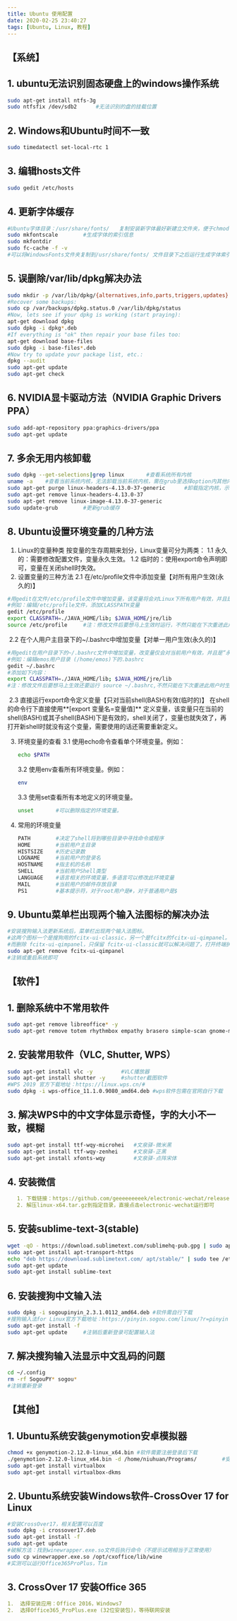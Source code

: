 ```yaml
---
title: Ubuntu 使用配置
date: 2020-02-25 23:40:27
tags: [Ubuntu, Linux, 教程]
---
```

## <b>【系统】</b>

## 1. ubuntu无法识别固态硬盘上的windows操作系统

```bash
sudo apt-get install ntfs-3g
sudo ntfsfix /dev/sdb2		#无法识别的盘的挂载位置
```

## 2. Windows和Ubuntu时间不一致

```bash
sudo timedatectl set-local-rtc 1
```

## 3. 编辑hosts文件

```bash
sudo gedit /etc/hosts
```

## 4. 更新字体缓存

```bash
#Ubuntu字体目录：/usr/share/fonts/	复制安装新字体最好新建立文件夹，便于chmod 755
sudo mkfontscale		#生成字体的索引信息
sudo mkfontdir
sudo fc-cache -f -v
#可以将WindowsFonts文件夹复制到/usr/share/fonts/ 文件目录下之后运行生成字体索引等，丰富字体
```

## 5. 误删除/var/lib/dpkg解决办法

```bash
sudo mkdir -p /var/lib/dpkg/{alternatives,info,parts,triggers,updates} 
#Recover some backups:
sudo cp /var/backups/dpkg.status.0 /var/lib/dpkg/status 
#Now, lets see if your dpkg is working (start praying):
apt-get download dpkg
sudo dpkg -i dpkg*.deb 
#If everything is "ok" then repair your base files too:
apt-get download base-files
sudo dpkg -i base-files*.deb 
#Now try to update your package list, etc.:
dpkg --audit
sudo apt-get update
sudo apt-get check 
```

## 6. NVIDIA显卡驱动方法（NVIDIA Graphic Drivers PPA）

```bash
sudo add-apt-repository ppa:graphics-drivers/ppa
sudo apt-get update
```

## 7. 多余无用内核卸载

```bash
sudo dpkg --get-selections|grep linux		#查看系统所有内核
uname -a	#查看当前系统内核，无法卸载当前系统内核，需在grub里选择option内其他内核启动
sudo apt-get purge linux-headers-4.13.0-37-generic 		#卸载指定内核，示例4.13.0-37
sudo apt-get remove linux-headers-4.13.0-37
sudo apt-get remove linux-image-4.13.0-37-generic
sudo update-grub		#更新grub缓存
```
## 8. Ubuntu设置环境变量的几种方法

1.  Linux的变量种类
    按变量的生存周期来划分，Linux变量可分为两类：
    1.1 永久的：需要修改配置文件，变量永久生效。
    1.2 临时的：使用export命令声明即可，变量在关闭shell时失效。
2.  设置变量的三种方法
    2.1 在/etc/profile文件中添加变量【对所有用户生效(永久的)】

```bash
#用gedit在文件/etc/profile文件中增加变量，该变量将会对Linux下所有用户有效，并且是“永久的”。
#例如：编辑/etc/profile文件，添加CLASSPATH变量
gedit /etc/profile
export CLASSPATH=./JAVA_HOME/lib; $JAVA_HOME/jre/lib
source /etc/profile		#注：修改文件后要想马上生效时运行，不然只能在下次重进此用户时生效。
```

​	2.2 在个人用户主目录下的~/.bashrc中增加变量【对单一用户生效(永久的)】

```bash
#用gedit在用户目录下的~/.bashrc文件中增加变量，改变量仅会对当前用户有效，并且是“永久的”。
#例如：编辑emos用户目录 (/home/emos)下的.bashrc
gedit ~/.bashrc
#添加如下内容：
export CLASSPATH=./JAVA_HOME/lib; $JAVA_HOME/jre/lib
#注：修改文件后要想马上生效还要运行 source ~/.bashrc,不然只能在下次重进此用户时生效。
```

​	2.3 直接运行export命令定义变量【只对当前shell(BASH)有效(临时的)】
​		在shell的命令行下直接使用**[export 变量名=变量值]** 定义变量，该变量只在当前的shell(BASH)或其子shell(BASH)下是有效的，shell关闭了，变量也就失效了，再打开新shell时就没有这个变量，需要使用的话还需要重新定义。

3.  环境变量的查看
    3.1 使用echo命令查看单个环境变量。例如：
    
    ```bash
    echo $PATH
    ```
    
    3.2 使用env查看所有环境变量。例如：
    
    ```bash
    env
    ```
    
    3.3 使用set查看所有本地定义的环境变量。
    
    ```bash
    unset		#可以删除指定的环境变量。
    ```
    
4.  常用的环境变量
    
    ```bash
    PATH		#决定了shell将到哪些目录中寻找命令或程序
    HOME		#当前用户主目录
    HISTSIZE	#历史记录数
    LOGNAME		#当前用户的登录名
    HOSTNAME	#指主机的名称
    SHELL		#当前用户Shell类型
    LANGUAGE	#语言相关的环境变量，多语言可以修改此环境变量
    MAIL		#当前用户的邮件存放目录
    PS1			#基本提示符，对于root用户是#，对于普通用户是$
    ```
    
## 9. Ubuntu菜单栏出现两个输入法图标的解决办法
```bash
#安装搜狗输入法更新系统后，菜单栏出现两个输入法图标。
#这两个图标一个是搜狗用的fcitx-ui-classic，另一个是fcitx的fcitx-ui-qimpanel。
#而删除 fcitx-ui-qimpanel，只保留 fcitx-ui-classic就可以解决问题了，打开终端执行：
sudo apt-get remove fcitx-ui-qimpanel
#注销或重启系统即可
```

## <b>【软件】</b>

## 1. 删除系统中不常用软件

```bash
sudo apt-get remove libreoffice* -y
sudo apt-get remove totem rhythmbox empathy brasero simple-scan gnome-mahjongg aisleriot gnome-mines cheese transmission-common gnome-orca webbrowser-app gnome-sudoku landscape-client-ui-install -y
```

## 2. 安装常用软件（VLC, Shutter, WPS）

```bash
sudo apt-get install vlc -y			#VLC播放器
sudo apt-get install shutter -y		#shutter截图软件
#WPS 2019 官方下载地址：https://linux.wps.cn/#
sudo dpkg -i wps-office_11.1.0.9080_amd64.deb #wps软件包需在官网自行下载
```

## 3. 解决WPS中的中文字体显示奇怪，字的大小不一致，模糊

```bash
sudo apt-get install ttf-wqy-microhei 	#文泉驿-微米黑
sudo apt-get install ttf-wqy-zenhei 	#文泉驿-正黑
sudo apt-get install xfonts-wqy 		#文泉驿-点阵宋体
```

## 4. 安装微信

```yaml
   1. 下载链接：https://github.com/geeeeeeeeek/electronic-wechat/releases
   2. 解压linux-x64.tar.gz到指定目录，直接点击electronic-wechat运行即可
```

## 5. 安装sublime-text-3(stable)

```bash
wget -qO - https://download.sublimetext.com/sublimehq-pub.gpg | sudo apt-key add -
sudo apt-get install apt-transport-https
echo "deb https://download.sublimetext.com/ apt/stable/" | sudo tee /etc/apt/sources.list.d/sublime-text.list
sudo apt-get update
sudo apt-get install sublime-text
```
## 6. 安装搜狗中文输入法

```bash
sudo dpkg -i sogoupinyin_2.3.1.0112_amd64.deb #软件需自行下载
#搜狗输入法for Linux官方下载地址：https://pinyin.sogou.com/linux/?r=pinyin
sudo apt-get install -f
sudo apt-get update		#注销后重新登录可配置输入法
```

## 7. 解决搜狗输入法显示中文乱码的问题

```bash
cd ~/.config
rm -rf SogouPY* sogou*
#注销重新登录
```

## <b>【其他】</b>

## 1. Ubuntu系统安装genymotion安卓模拟器

```bash
chmod +x genymotion-2.12.0-linux_x64.bin #软件需要注册登录后下载
./genymotion-2.12.0-linux_x64.bin -d /home/niuhuan/Programs/		#安装位置可自定义
sudo apt-get install virtualbox
sudo apt-get install virtualbox-dkms
```

## 2. Ubuntu系统安装Windows软件-CrossOver 17 for Linux

```bash
#安装CrossOver17，相关配置可以百度
sudo dpkg -i crossover17.deb
sudo apt-get install -f
sudo apt-get update
#破解方法：找到winewrapper.exe.so文件后执行命令（不提示试用相当于正常使用）
sudo cp winewrapper.exe.so /opt/cxoffice/lib/wine
#实测可以运行Office365ProPlus，Tim
```

## 3. CrossOver 17 安装Office 365

```yaml
1.  选择安装应用：Office 2016，Windows7
2.  选择Office365_ProPlus.exe (32位安装包)，等待联网安装
```

   